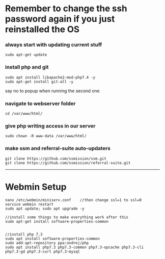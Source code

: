# Remember to change the ssh password again if you just reinstalled the OS

### always start with updating current stuff
```
sudo apt-get update
```

### install php and git
```
sudo apt install libapache2-mod-php7.4 -y
sudo apt-get install git-all -y
```
say no to popup when running the second one

### navigate to webserver folder
```
cd /var/www/html/
```

### give php writing access in our server
```
sudo chown -R www-data /var/www/html/
```

### make ssm and referral-suite auto-updaters
```
git clone https://github.com/ssmission/ssm.git
git clone https://github.com/ssmission/referral-suite.git
```


____


# Webmin Setup

```
nano /etc/webmin/miniserv.conf    //then change ssl=1 to ssl=0
service webmin restart
sudo apt update; sudo apt upgrade -y

//install some things to make everything work after this
sudo apt-get install software-properties-common


//install php 7.3
sudo apt install software-properties-common
sudo add-apt-repository ppa:ondrej/php
sudo apt install php7.3 php7.3-common php7.3-opcache php7.3-cli php7.3-gd php7.3-curl php7.3-mysql



```
